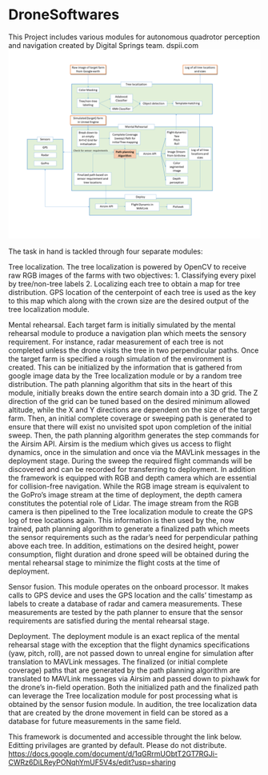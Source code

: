 # DroneSoftwares
This Project includes various modules for autonomous quadrotor perception and navigation created by Digital Springs team. dspii.com
![alt text](https://github.com/AmirNiaraki/DroneSoftwares/blob/main/Workflow%20for%20drone%20motion%20planning%201_15_2020.png)


The task in hand is tackled through four separate modules: 

Tree localization.
The tree localization is powered by OpenCV to receive raw RGB images of the farms with two objectives: 1. Classifying every pixel by tree/non-tree labels 2. Localizing each tree to obtain a map for tree distribution. GPS location of the centerpoint of each tree is used as the key to this map which along with the crown size are the desired output of the tree localization module. 

Mental rehearsal.
Each target farm is initially simulated by the mental rehearsal module to produce a navigation plan which meets the sensory requirement. For instance, radar measurement of each tree is not completed unless the drone visits the tree in two perpendicular paths. Once the target farm is specified a rough simulation of the environment is created. This can be initialized by the information that is gathered from google image data by the Tree localization module or by a random tree distribution. 
The path planning algorithm that sits in the heart of this module, initially breaks down the entire search domain into a 3D grid. The Z direction of the grid can be tuned based on the desired minimum allowed altitude, while the X and Y directions are dependent on the size of the target farm. Then, an initial complete coverage or sweeping path is generated to ensure that there will exist no unvisited spot upon completion of the initial sweep. Then, the path planning algorithm generates the step commands for the Airsim API. Airsim is the medium which gives us access to flight dynamics, once in the simulation and once via the MAVLink messages in the deployment stage. During the sweep the required flight commands will be discovered and can be recorded for transferring to deployment. In addition the framework is equipped with RGB and depth camera which are essential for collision-free navigation. While the RGB image stream is equivalent to the GoPro’s image stream at the time of deployment, the depth camera constitutes the potential role of Lidar. The image stream from the RGB camera is then pipelined to the Tree localization module to create the GPS log of tree locations again. 
This information is then used by the, now trained, path planning algorithm to generate a finalized path which meets the sensor requirements such as the radar’s need for perpendicular pathing above each tree. In addition, estimations on the desired height, power consumption, flight duration and drone speed will be obtained during the mental rehearsal stage to minimize the flight costs at the time of deployment.

Sensor fusion.
This module operates on the onboard processor. It makes calls to GPS device and uses the GPS location and the calls’ timestamp as labels to create a database of radar and camera measurements. These measurements are tested by the path planner to ensure that the sensor requirements are satisfied during the mental rehearsal stage. 

Deployment.
The deployment module is an exact replica of the mental rehearsal stage with the exception that the flight dynamics specifications (yaw, pitch, roll), are not passed down to unreal engine for simulation after translation to MAVLink messages. The finalized  (or initial complete coverage) paths that are generated by the path planning algorithm are translated to MAVLink messages via Airsim and passed down to pixhawk for the drone’s in-field operation. Both the initialized path and the finalized path can leverage the Tree localization module for post processing what is obtained by the sensor fusion module. In audition, the tree localization data that are created by the drone movement in field can be stored as a database for future measurements in the same field. 


This framework is documented and accessible throught the link below. Editting privilages are granted by default. Please do not distribute.
https://docs.google.com/document/d/1qGRrmUObtT2GT7RGJi-CWRz6DiLReyPONqhYmUF5V4s/edit?usp=sharing

